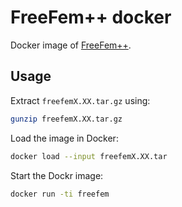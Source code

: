 # FreeFem++ docker

Docker image of [FreeFem++](http://www.freefem.org/).

## Usage

Extract `freefemX.XX.tar.gz` using:
```bash
gunzip freefemX.XX.tar.gz 
```

Load the image in Docker:
```bash
docker load --input freefemX.XX.tar
```

Start the Dockr image:
```bash
docker run -ti freefem
```
